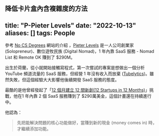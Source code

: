 降低卡片盒內含複雜度的方法
---
title: "P-Pieter Levels"
date: "2022-10-13"
aliases: []
tags: People
---

參考 [No CS Degrees](https://www.nocsdegree.com/pieter-levels-learn-coding/) 網站的介紹 ，[Pieter Levels](https://levels.io/blog/) 是一人公司創業家(Solopreneur)、數位遊牧民族 (Digital Nomad)，1 年內靠 SaaS 服務 - Nomad List 和 Remote OK 賺到了 $290M。

出生於荷蘭，從小就開始接觸寫程式，第一次嘗試的專案是想做出一個分析 YouTube 頻道流量的 SaaS 服務，但經營 1 年沒有收入而放棄 ([Tubelytics](https://tubelytics.com/))。雖然失敗，但這個經驗大大影響他後續開發 SaaS 服務的態度。

最酷的是他曾經發起了「[12 個月建立 12 間新創(12 Startups in 12 Months)](https://levels.io/12-startups-12-months/)」挑戰，他在1 年內靠 2 個 SaaS 服務賺到了 $290萬美金，這個計畫還在持續進行中。

他認為：
> 先把能解決問題的核心功能做好，當賺到新的現金 (money comes in) 時，才繼續添加功能。